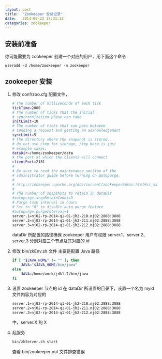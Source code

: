 ```yaml
---
layout: post
title:  "Zookeeper 安装记录"
date:   2014-09-23 17:31:12
categories: zookeeper
---
```


## 安装前准备
你可能需要为 zookeeper 创建一个对应的用户，用下面这个命令

```
useradd -d /home/zookeeper -m zookeeper
```

## zookeeper 安装
1.  修改 conf/zoo.cfg 配置文件，

    ```bash
    # The number of milliseconds of each tick
    tickTime=2000
    # The number of ticks that the initial 
    # synchronization phase can take
    initLimit=10
    # The number of ticks that can pass between 
    # sending a request and getting an acknowledgement
    syncLimit=5
    # the directory where the snapshot is stored.
    # do not use /tmp for storage, /tmp here is just 
    # example sakes.
    dataDir=/home/zookeeper/data
    # the port at which the clients will connect
    clientPort=2181
    #
    # Be sure to read the maintenance section of the 
    # administrator guide before turning on autopurge.
    #
    # http://zookeeper.apache.org/doc/current/zookeeperAdmin.html#sc_maintenance
    #
    # The number of snapshots to retain in dataDir
    #autopurge.snapRetainCount=3
    # Purge task interval in hours
    # Set to "0" to disable auto purge feature
    #autopurge.purgeInterval=1
    server.1=nj02-rp-2014-q1-01-jh2-210.nj02:2888:3888
    server.2=nj02-rp-2014-q1-01-jh2-211.nj02:2888:3888
    server.3=nj02-rp-2014-q1-01-jh2-212.nj02:2888:3888
    ```
    dataDir 所配置的路径确保 zookeeper 用户有权限
    server.1、server.2、server.3 分别对应三个节点及其对应的 id

2.  修改 bin/zkEnv.sh 文件
    主要是配置 Java 路径

    ```bash
    if [ "$JAVA_HOME" != "" ]; then
        JAVA="$JAVA_HOME/bin/java"
    else
        JAVA=/home/work/jdk1.7/bin/java
    fi
    ```

3.  设置 zookeeper 节点的 id
    在 dataDir 所设置的目录下，设置一个名为 myid 文件内容为对应的

    ```bash
    server.1=nj02-rp-2014-q1-01-jh2-210.nj02:2888:3888
    server.2=nj02-rp-2014-q1-01-jh2-211.nj02:2888:3888
    server.3=nj02-rp-2014-q1-01-jh2-212.nj02:2888:3888
    ```
    中，server.X 的 X

4.  起服务
    
    ```bash
    bin/zkServer.sh start
    ```
    查看 bin/zookeeper.out 文件排查错误

[jekyll-gh]: https://github.com/jekyll/jekyll
[jekyll]:    http://jekyllrb.com

